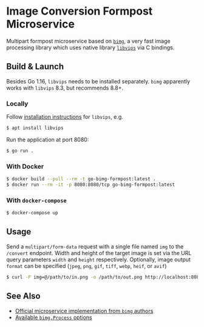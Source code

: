# Image Conversion Formpost Microservice
Multipart formpost microservice based on [`bimg`](https://github.com/h2non/bimg), a very fast image processing library which uses native library [`libvips`](https://libvips.github.io/libvips/) via C bindings.

## Build & Launch
Besides Go 1.16, `libvips` needs to be installed separately. `bimg` apparently works with `libvips` 8.3, but recommends 8.8+.

### Locally
Follow [installation instructions](https://github.com/h2non/bimg#libvips) for `libvips`, e.g.
```bash
$ apt install libvips
```
Run the application at port 8080:
```bash
$ go run .
```

### With Docker
```bash
$ docker build --pull --rm -t go-bimg-formpost:latest .
$ docker run --rm -it -p 8080:8080/tcp go-bimg-formpost:latest
```

### With `docker-compose`
```bash
$ docker-compose up
```

## Usage
Send a `multipart/form-data` request with a single file named `img` to the `/convert` endpoint. Width and height of the target image is set via the URL query parameters `width` and `height` respectively. Optionally, image output `format` can be specified (`jpeg`, `png`, `gif`, `tiff`, `webp`, `heif`, or `avif`)

```bash
$ curl -F img=@/path/to/in.png -o /path/to/out.png http://localhost:8080/convert?width=200&height=200&format=png
```

## See Also
* [Official microservice implementation from `bimg` authors](https://github.com/h2non/imaginary)
* [Available `bimg.Process` options](https://pkg.go.dev/github.com/h2non/bimg#Options)